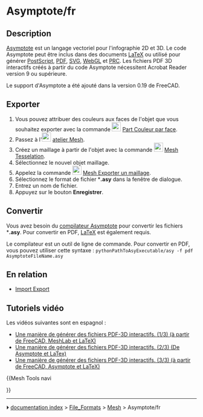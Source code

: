 # Asymptote/fr
## Description

[Asymptote](https://asymptote.sourceforge.io/) est un langage vectoriel pour l\'infographie 2D et 3D. Le code Asymptote peut être inclus dans des documents [LaTeX](https://www.latex-project.org/) ou utilisé pour générer [PostScript](https://fr.wikipedia.org/wiki/PostScript), [PDF](PDF/fr.md), [SVG](SVG/fr.md), [WebGL](https://www.khronos.org/webgl/) et [PRC](https://fr.wikipedia.org/wiki/PRC_(fichier)). Les fichiers PDF 3D interactifs créés à partir du code Asymptote nécessitent Acrobat Reader version 9 ou supérieure.

Le support d\'Asymptote a été ajouté dans la version 0.19 de FreeCAD.



## Exporter

1.  Vous pouvez attribuer des couleurs aux faces de l\'objet que vous souhaitez exporter avec la commande <img alt="" src=images/Part_ColorPerFace.svg  style="width:24px;"> [Part Couleur par face](Part_ColorPerFace/fr.md).
2.  Passez à l\'<img alt="" src=images/Workbench_Mesh.svg  style="width:24px;"> [atelier Mesh](Mesh_Workbench/fr.md).
3.  Créez un maillage à partir de l\'objet avec la commande <img alt="" src=images/Mesh_FromPartShape.svg  style="width:24px;"> [Mesh Tesselation](Mesh_FromPartShape/fr.md).
4.  Sélectionnez le nouvel objet maillage.
5.  Appelez la commande <img alt="" src=images/Mesh_Export.svg  style="width:24px;"> [Mesh Exporter un maillage](Mesh_Export/fr.md).
6.  Sélectionnez le format de fichier ***.asy** dans la fenêtre de dialogue.
7.  Entrez un nom de fichier.
8.  Appuyez sur le bouton **Enregistrer**.



## Convertir

Vous avez besoin du [compilateur Asymptote](https://sourceforge.net/projects/asymptote/) pour convertir les fichiers ***.asy**. Pour convertir en PDF, [LaTeX](https://www.latex-project.org/get/) est également requis.

Le compilateur est un outil de ligne de commande. Pour convertir en PDF, vous pouvez utiliser cette syntaxe : 
```pythonPathToAsyExecutable/asy -f pdf AsymptoteFileName.asy```



## En relation 

-   [Import Export](Import_Export/fr.md)



## Tutoriels vidéo 

Les vidéos suivantes sont en espagnol :

-   [Une manière de générer des fichiers PDF-3D interactifs. (1/3) (à partir de FreeCAD, MeshLab et LaTeX)](https://www.youtube.com/watch?v=U0m3643Vb1Q)
-   [Une manière de générer des fichiers PDF-3D interactifs. (2/3) (De Asymptote et LaTex)](https://www.youtube.com/watch?v=PhVNvDZIerM)
-   [Une manière de générer des fichiers PDF-3D interactifs. (3/3) (à partir de FreeCAD, Asymptote et LaTeX)](https://www.youtube.com/watch?v=Q_ufaCN2hb4)


{{Mesh Tools navi

}}



---
⏵ [documentation index](../README.md) > [File_Formats](Category_File_Formats.md) > [Mesh](Category_Mesh.md) > Asymptote/fr
